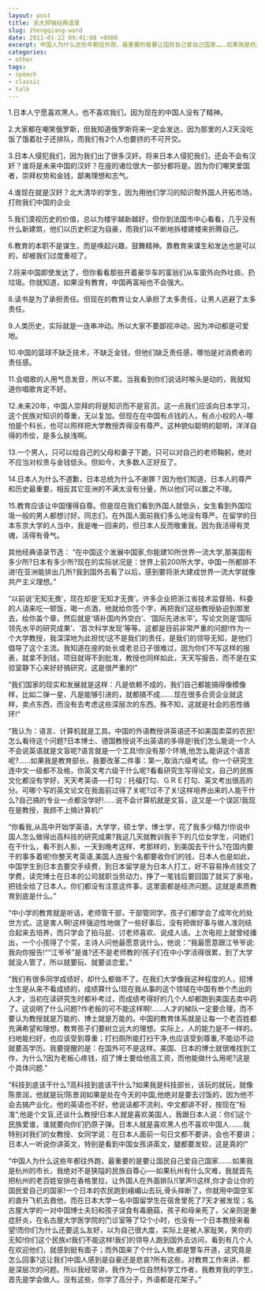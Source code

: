 ```yaml
---
layout: post
title: 浙大郑强经典语录
slug: zhengqiang-word
date: 2011-01-22 09:41:08 +0800
excerpt: 中国人为什么这些年都往外跑，最重要的是要让国民自己爱自己国家…….如果我是杭州的市长，我绝对不是狭隘的民族自尊心──如果杭州有什么灾难，我就首先把杭州的老百姓安排在香格里拉，让外国人在外面排队!(掌声!)这样,你才会让你的国民爱自己的国家!一个日本的农民跑到峨嵋山去玩,骨头摔断了，你就用中国空军的直升飞机去救他，而在日本大学一名中国留学生在宿舍里死了7天才被发现；名古屋大学的一对中国博士夫妇和孩子误食有毒磨菇，孩子和母亲死了，父亲则是重症肝炎，在名古屋大学医学院的门诊室等了12个小时，也没有一个日本教授来看望!而你们为什么还要这么友好，以为自己很大度，实际上是被人家耻笑，笑你的无知!你们这个民族x!我们不能这样!我们的领导人跑到国外去访问，看到有几个人在欢迎他们，就感到挺有面子；而外国来了个什么人物,都是警车开道，这究竟是怎么回事?这让我们中国人感到是自豪还是悲哀?所有这些，对教育工作来讲，都是深层次的问题。所以我经常讲，我作为一位自然科学工作者，我教育我的学生，首先是学会做人。没有这些，你学了高分子，外语都是花架子。
categories:
- other
tags:
- speech
- classic
- talk
---
```


1.日本人宁愿喜欢黑人，也不喜欢我们，因为现在的中国人没有了精神。

2.大家都在嘲笑俄罗斯，但我知道俄罗斯将来一定会发达，因为那里的人2天没吃饭了饿着肚子还排队，而我们有2个人也要挤的不可开交。

3.日本人侵犯我们，因为我们出了很多汉奸。将来日本人侵犯我们，还会不会有汉奸？谁将是未来中国的汉奸？在座的诸位很大一部分都将是。因为你们嘲笑爱国者，崇拜权势和金钱，鄙夷理想和志气。


4.谁现在就是汉奸？北大清华的学生，因为用他们学习的知识帮外国人开拓市场，打败我们中国的企业

5.我们漠视历史的价值，总以为楼宇越新越好，但你到法国市中心看看，几乎没有什么新建筑，他们以历史积淀为自豪，而我们以不断地拆楼建楼来折腾自己。

6.教育的本职不是谋生，而是唤起兴趣，鼓舞精神。靠教育来谋生和发达也是可以的，却被我们过度重视了。

7.将来中国即使发达了，但你看看那些开着豪华车的富翁们从车窗外向外吐痰、扔垃圾。你就知道，如果没有教育，中国再富裕也不会强大。

8.读书是为了承担责任。但现在的教育让女人承担了太多责任，让男人逃避了太多责任。

9.人类历史，实际就是一连串冲动。所以大家不要鄙视冲动，因为冲动都是可爱地。

10.中国的篮球不缺乏技术，不缺乏金钱，但他们缺乏责任感，哪怕是对消费者的责任感。

11.会唱歌的人用气息发音，所以不累。当我看到你们说话时喉头是动的，我就知道你唱歌肯定不好。

12.未来20年，中国人崇拜的将是知识而不是官员。这一点我们应该向日本学习，这个民族对知识的尊重，无以复加。但现在在中国有点钱的人，有点小权的人–哪怕是个科长，也可以照样把大学教授弄得没有尊严。这种貌似聪明的聪明，洋洋自得的市侩，是多么肤浅啊。

13.一个男人，只可以给自己的父母和妻子下跪，只可以对自己的老师鞠躬，绝对不应当对权贵与金钱低头。但如今，大多数人正好反了。

14.日本人为什么不道歉，日本总统为什么不谢罪？因为他们知道，日本人的尊严和历史最重要，相反其它亚洲的不满太没有分量，所以他们可以置之不理。

15.教育应该让中国懂得自尊。但是现在我们看到外国人就低头，女生看到外国垃圾一般的男人都想讨好。同志们，在外国人面前我们多么地没有尊严。在留学的日本东京大学的人当中，我是唯一回来的，但日本人反而敬重我，因为我活得有灵魂，活得有骨气。

其他经典语录节选：
“在中国这个发展中国家,你能建10所世界一流大学,那美国有多少所?日本有多少所?现在的实际状况是：世界上前200所大学，中国一所都排不进!在亚洲能排出几所?我到国外去看了以后，感到要将浙大建成世界一流大学就像共产主义理想。”

“以前说‘无知无畏’，现在却是‘无知才无畏’。许多企业把浙江省技术监督局、科委的人请来吃一顿饭，喝一点酒，他就给你签个字，再把我们这些教授胁迫到那里去，给你盖个章，然后就是‘填补国内外空白’、‘国际先进水平’。写论文则是‘国际领先水平的研究成果’、‘首次科学发现’等等。这都是目前非常严重的问题!作为一个大学教授，我深深地为此担忧!这不是我们的责任，是我们的领导无知，是他们倡导了这个主流。我知道在座的处长或老总日子很难过，因为你们不写这样的报表，就拿不到钱，项目就得不到批准，教授也同样如此，天天写报告，而不是在实验室静下心来好好搞研究，这是很严重的!”

“我们国家的现实和发展就是这样：凡是依赖不成的，我们自己都能搞得像模像样，比如二弹一星、凡是能够引进的，就都搞不成…….现在很多合资企业就这样，卖点东西，而没有去考虑这些深层次的东西。殊不知，这就是社会的恶性循环!”

“我认为：语言、计算机就是工具。中国的外语教授讲英语还不如美国卖菜的农民!怎么看待这个问题?日本博士、德国教授说不出英语的多得是!我们怎么能说一个人不会说英语就是文盲呢?语言就是一个工具!你没有那个环境,他怎么能讲这个语言呢?……如果我是教育部长，我要改革二件事：第一,取消六级考试。你一个研究生连中文一级都不及格，你英文考六级干什么呢?看看研究生写得论文，自己的民族文化都没有学好，天天考英语──打勾：托福打勾、ＧＲＥ打勾、英文考出很高的分。可哪个写的英文论文在我面前过得了关呢?过不了关!这样培养出来的人能干什么?自己搞的专业一点都没学好!……说不会计算机就是文盲，这又是一个误区!我现在是教授，我顾不上搞计算机!”

“你看我,从高中开始学英语，大学学，硕士学，博士学，花了我多少精力!你说中国人怎么做得出高科技的研究成果?我这几天就教训我手下的几位女学生，问她们在干什么，看不到人影，一天到晚考这样、考那样的，到美国去干什么?在国内要干的事多着呢!你整天考英语,美国人连报个名都要收你们的钱，日本人也是如此，中国学生到日本去要交手续费，到日本留学是为日本人打工，好不容易挣点钱交了学费，读完博士在日本的公司就职当劳动力，挣了一笔钱后要回国了就买了家电，把钱全给了日本人。你们都没有注意这件事，这里面都是经济问题。这就是素质教育到底是什么。”

“中小学的教育就是听话，老师管干部，干部管同学，孩子们都学会了成年化的处世方式。这是害人啊!这样强迫性地做了一些好事后，没有把做好事与做人准则结合起来去培养，而只学会了拍马屁、讨老师喜欢、说成人话。上次电视上就曾经播出，一个小孩得了个奖，主诗人问他最愿意说什么，他说：“我最愿意跟江爷爷说:我向你报告!““江爷爷”是谁?还不是老师教的!孩子们在中小学活得很累，到了大学就没人管了，所以就要玩、就要谈恋爱。”

“我们有很多同学成绩好，却什么都做不了。在我们大学像我这种程度的人，招博士生是从来不看成绩的，成绩算什么!现在我从事的这个领域在中国有叁个杰出的人才，当初在读研究生时都补考过，而成绩考得好的几个人却都跑到美国去卖中药了。这说明了什么问题?作老板的可不能这样啊!……人才的梯队一定要合理，而不要认为教授就是万能的、博士就是万能的。中国的教育体系就是让每一个老百姓都充满希望和理想，教育孩子们要树立远大的理想。实际上，人的能力是不一样的。扫地能扫好，也应该受到尊重；打扫厕所能打扫干净,也应该受到尊重,不能动不动就要高学历。我要提醒的是：在国外可不是这样。美国、日本的博士就很难找到工作，为什么?因为老板心疼钱，招了博士要给他高工资，而他能做什么用呢?这是个具体问题.”

“科技到底该干什么?高科技到底该干什么?如果我是科技部长，该玩的就玩，就像陈景润，他就是玩!陈景润如果是处在今天的中国,他绝对是要去讨饭的，因为他不会去搞产业化，他的英语也不好，他说话都不流利，中文都讲不好，按现在“标准“,他是个文盲,还谈什么教授!日本人就是喜欢美国人，我跟日本人说：你们这个民族爱谁，谁就要向你们扔原子弹。日本人就是喜欢黑人也不喜欢中国人…….我特别对我们的女教授、女同学说：在日本人面前一句日文都不要讲，会也不要讲；日本人一听说你讲英文，特别是看到中国女孩讲英文，腿都要发软，这是真的!”

“中国人为什么这些年都往外跑，最重要的是要让国民自己爱自己国家…….如果我是杭州的市长，我绝对不是狭隘的民族自尊心──如果杭州有什么灾难，我就首先把杭州的老百姓安排在香格里拉，让外国人在外面排队!(掌声!)这样,你才会让你的国民爱自己的国家!一个日本的农民跑到峨嵋山去玩,骨头摔断了，你就用中国空军的直升飞机去救他，而在日本大学一名中国留学生在宿舍里死了7天才被发现；名古屋大学的一对中国博士夫妇和孩子误食有毒磨菇，孩子和母亲死了，父亲则是重症肝炎，在名古屋大学医学院的门诊室等了12个小时，也没有一个日本教授来看望!而你们为什么还要这么友好，以为自己很大度，实际上是被人家耻笑，笑你的无知!你们这个民族x!我们不能这样!我们的领导人跑到国外去访问，看到有几个人在欢迎他们，就感到挺有面子；而外国来了个什么人物,都是警车开道，这究竟是怎么回事?这让我们中国人感到是自豪还是悲哀?所有这些，对教育工作来讲，都是深层次的问题。所以我经常讲，我作为一位自然科学工作者，我教育我的学生，首先是学会做人。没有这些，你学了高分子，外语都是花架子。”


